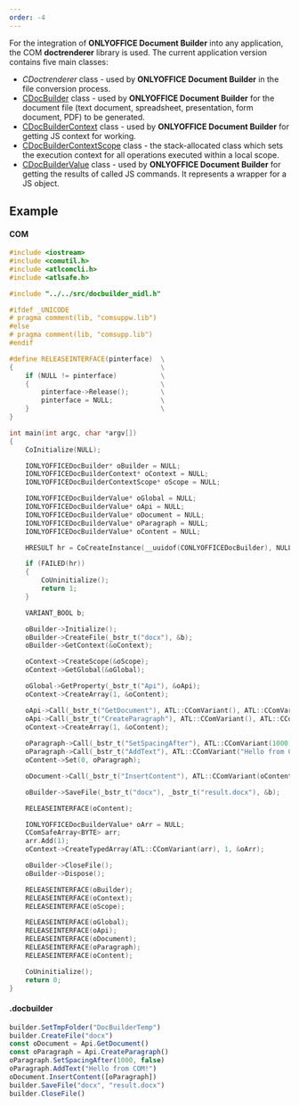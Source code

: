 ```yaml
---
order: -4
---
```


For the integration of **ONLYOFFICE Document Builder** into any application, the COM **doctrenderer** library is used. The current application version contains five main classes:

* *CDoctrenderer* class - used by **ONLYOFFICE Document Builder** in the file conversion process.
* [CDocBuilder](CDocBuilder/index.md) class - used by **ONLYOFFICE Document Builder** for the document file (text document, spreadsheet, presentation, form document, PDF) to be generated.
* [CDocBuilderContext](CDocBuilderContext/index.md) class - used by **ONLYOFFICE Document Builder** for getting JS context for working.
* [CDocBuilderContextScope](CDocBuilderContextScope/index.md) class - the stack-allocated class which sets the execution context for all operations executed within a local scope.
* [CDocBuilderValue](CDocBuilderValue/index.md) class - used by **ONLYOFFICE Document Builder** for getting the results of called JS commands. It represents a wrapper for a JS object.

## Example

#### COM

```c++
#include <iostream>
#include <comutil.h>
#include <atlcomcli.h>
#include <atlsafe.h>

#include "../../src/docbuilder_midl.h"

#ifdef _UNICODE
# pragma comment(lib, "comsuppw.lib")
#else
# pragma comment(lib, "comsupp.lib")
#endif

#define RELEASEINTERFACE(pinterface)  \
{                                     \
    if (NULL != pinterface)           \
    {                                 \
        pinterface->Release();        \
        pinterface = NULL;            \
    }                                 \
}

int main(int argc, char *argv[])
{
	CoInitialize(NULL);

	IONLYOFFICEDocBuilder* oBuilder = NULL;
	IONLYOFFICEDocBuilderContext* oContext = NULL;
	IONLYOFFICEDocBuilderContextScope* oScope = NULL;

	IONLYOFFICEDocBuilderValue* oGlobal = NULL;
	IONLYOFFICEDocBuilderValue* oApi = NULL;
	IONLYOFFICEDocBuilderValue* oDocument = NULL;
	IONLYOFFICEDocBuilderValue* oParagraph = NULL;
	IONLYOFFICEDocBuilderValue* oContent = NULL;

	HRESULT hr = CoCreateInstance(__uuidof(CONLYOFFICEDocBuilder), NULL, CLSCTX_ALL, __uuidof(IONLYOFFICEDocBuilder), (void**)&oBuilder);

	if (FAILED(hr))
	{
		CoUninitialize();
		return 1;
	}

	VARIANT_BOOL b;

	oBuilder->Initialize();
	oBuilder->CreateFile(_bstr_t("docx"), &b);
	oBuilder->GetContext(&oContext);

	oContext->CreateScope(&oScope);
	oContext->GetGlobal(&oGlobal);

	oGlobal->GetProperty(_bstr_t("Api"), &oApi);
	oContext->CreateArray(1, &oContent);

	oApi->Call(_bstr_t("GetDocument"), ATL::CComVariant(), ATL::CComVariant(), ATL::CComVariant(), ATL::CComVariant(), ATL::CComVariant(), ATL::CComVariant(), &oDocument);
	oApi->Call(_bstr_t("CreateParagraph"), ATL::CComVariant(), ATL::CComVariant(), ATL::CComVariant(), ATL::CComVariant(), ATL::CComVariant(), ATL::CComVariant(), &oParagraph);
	oContext->CreateArray(1, &oContent);
	
	oParagraph->Call(_bstr_t("SetSpacingAfter"), ATL::CComVariant(1000), ATL::CComVariant(VARIANT_FALSE), ATL::CComVariant(), ATL::CComVariant(), ATL::CComVariant(), ATL::CComVariant(), NULL);
	oParagraph->Call(_bstr_t("AddText"), ATL::CComVariant("Hello from COM!"), ATL::CComVariant(), ATL::CComVariant(), ATL::CComVariant(), ATL::CComVariant(), ATL::CComVariant(), NULL);
	oContent->Set(0, oParagraph);

	oDocument->Call(_bstr_t("InsertContent"), ATL::CComVariant(oContent), ATL::CComVariant(), ATL::CComVariant(), ATL::CComVariant(), ATL::CComVariant(), ATL::CComVariant(), NULL);

	oBuilder->SaveFile(_bstr_t("docx"), _bstr_t("result.docx"), &b);

	RELEASEINTERFACE(oContent);

	IONLYOFFICEDocBuilderValue* oArr = NULL;
	CComSafeArray<BYTE> arr;
	arr.Add(1);
	oContext->CreateTypedArray(ATL::CComVariant(arr), 1, &oArr);

	oBuilder->CloseFile();
	oBuilder->Dispose();

	RELEASEINTERFACE(oBuilder);
	RELEASEINTERFACE(oContext);
	RELEASEINTERFACE(oScope);

	RELEASEINTERFACE(oGlobal);
	RELEASEINTERFACE(oApi);
	RELEASEINTERFACE(oDocument);
	RELEASEINTERFACE(oParagraph);
	RELEASEINTERFACE(oContent);

	CoUninitialize();
	return 0;
}
```

#### .docbuilder

```js
builder.SetTmpFolder("DocBuilderTemp")
builder.CreateFile("docx")
const oDocument = Api.GetDocument()
const oParagraph = Api.CreateParagraph()
oParagraph.SetSpacingAfter(1000, false)
oParagraph.AddText("Hello from COM!")
oDocument.InsertContent([oParagraph])
builder.SaveFile("docx", "result.docx")
builder.CloseFile()
```
